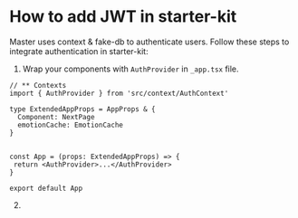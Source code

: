 # How to add JWT in starter-kit

Master uses context & fake-db to authenticate users. Follow these steps to integrate authentication in starter-kit:

1. Wrap your components with `AuthProvider` in `_app.tsx` file.

```tsx _app.tsx
// ** Contexts
import { AuthProvider } from 'src/context/AuthContext'

type ExtendedAppProps = AppProps & {
  Component: NextPage
  emotionCache: EmotionCache
}


const App = (props: ExtendedAppProps) => {
 return <AuthProvider>...</AuthProvider>
}

export default App
```

2.
